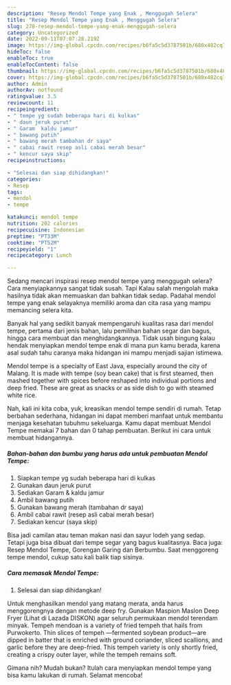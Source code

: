 ```yaml
---
description: "Resep Mendol Tempe yang Enak , Menggugah Selera"
title: "Resep Mendol Tempe yang Enak , Menggugah Selera"
slug: 278-resep-mendol-tempe-yang-enak-menggugah-selera
category: Uncategorized
date: 2022-09-11T07:07:28.219Z
image: https://img-global.cpcdn.com/recipes/b6fa5c5d3787501b/680x482cq70/mendol-tempe-foto-resep-utama.jpg
hideToc: false
enableToc: true
enableTocContent: false
thumbnail: https://img-global.cpcdn.com/recipes/b6fa5c5d3787501b/680x482cq70/mendol-tempe-foto-resep-utama.jpg
cover: https://img-global.cpcdn.com/recipes/b6fa5c5d3787501b/680x482cq70/mendol-tempe-foto-resep-utama.jpg
author: Admin
authorAv: notfound
ratingvalue: 3.5
reviewcount: 11
recipeingredient:
- " tempe yg sudah beberapa hari di kulkas"
- " daun jeruk purut"
- " Garam  kaldu jamur"
- " bawang putih"
- " bawang merah tambahan dr saya"
- " cabai rawit resep asli cabai merah besar"
- " kencur saya skip"
recipeinstructions:

- "Selesai dan siap dihidangkan!"
categories:
- Resep
tags:
- mendol
- tempe

katakunci: mendol tempe 
nutrition: 202 calories
recipecuisine: Indonesian
preptime: "PT33M"
cooktime: "PT52M"
recipeyield: "1"
recipecategory: Lunch

---
```



Sedang mencari inspirasi resep mendol tempe yang menggugah selera? Cara menyiapkannya sangat tidak susah. Tapi Kalau salah mengolah maka hasilnya tidak akan memuaskan dan bahkan tidak sedap. Padahal mendol tempe yang enak selayaknya memiliki aroma dan cita rasa yang mampu memancing selera kita.


Banyak hal yang sedikit banyak mempengaruhi kualitas rasa dari mendol tempe, pertama dari jenis bahan, lalu pemilihan bahan segar dan bagus, hingga cara membuat dan menghidangkannya. Tidak usah bingung kalau hendak menyiapkan mendol tempe enak di mana pun kamu berada, karena asal sudah tahu caranya maka hidangan ini mampu menjadi sajian istimewa.

Mendol tempe is a specialty of East Java, especially around the city of Malang. It is made with tempe (soy bean cake) that is first steamed, then mashed together with spices before reshaped into individual portions and deep fried. These are great as snacks or as side dish to go with steamed white rice.


Nah, kali ini kita coba, yuk, kreasikan mendol tempe sendiri di rumah. Tetap berbahan sederhana, hidangan ini dapat memberi manfaat untuk membantu menjaga kesehatan tubuhmu sekeluarga. Kamu dapat membuat Mendol Tempe memakai 7 bahan dan 0 tahap pembuatan. Berikut ini cara untuk membuat hidangannya.

<!--inarticleads1-->

##### Bahan-bahan dan bumbu yang harus ada untuk pembuatan Mendol Tempe:

1. Siapkan  tempe yg sudah beberapa hari di kulkas
1. Gunakan  daun jeruk purut
1. Sediakan  Garam &amp; kaldu jamur
1. Ambil  bawang putih
1. Gunakan  bawang merah (tambahan dr saya)
1. Ambil  cabai rawit (resep asli cabai merah besar)
1. Sediakan  kencur (saya skip)


Bisa jadi camilan atau teman makan nasi dan sayur lodeh yang sedap. Tetapi juga bisa dibuat dari tempe segar yang bagus kualitasnya. Baca juga: Resep Mendol Tempe, Gorengan Garing dan Berbumbu. Saat menggoreng tempe mendol, cukup satu kali balik tiap sisinya. 

<!--inarticleads2-->

##### Cara memasak Mendol Tempe:


1. Selesai dan siap dihidangkan!

Untuk menghasilkan mendol yang matang merata, anda harus menggorengnya dengan metode deep fry. Gunakan Maspion Maslon Deep Fryer (Lihat di Lazada DISKON) agar seluruh permukaan mendol terendam minyak. Tempeh mendoan is a variety of fried tempeh that hails from Purwokerto. Thin slices of tempeh —fermented soybean product—are dipped in batter that is enriched with ground coriander, sliced scallions, and garlic before they are deep-fried. This tempeh variety is only shortly fried, creating a crispy outer layer, while the tempeh remains soft. 

Gimana nih? Mudah bukan? Itulah cara menyiapkan mendol tempe yang bisa kamu lakukan di rumah. Selamat mencoba!
